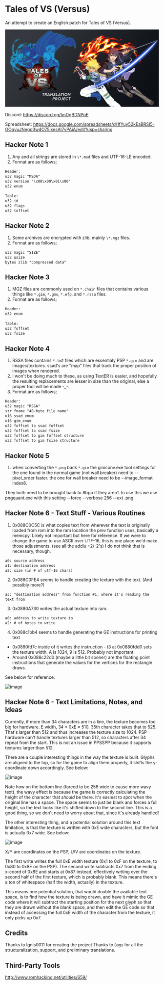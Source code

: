 # Tales of VS (Versus)

An attempt to create an English patch for Tales of VS (Versus).

![ToVS](https://raw.githubusercontent.com/lifebottle/Tales-of-VS/main/docs/image.png)

Discord: https://discord.gg/tmDgBDNPpE

Spreadsheet: https://docs.google.com/spreadsheets/d/1fYuy52kEaBRSI5-GOqvuJNegd3w4O75ixesAI7vPAiA/edit?usp=sharing

## Hacker Note 1
1. Any and all strings are stored in `\*.msd` files and UTF-16-LE encoded.
2. Format are as follows;

```
Header:
u32 magic "MSDA"
u32 version "\x00\x00\x01\x00"
u32 enum 

Table:
u32 id
u32 flags
u32 toffset
```

## Hacker Note 2
1. Some archives are encrypted with zlib, mainly `\*.mgz` files.
2. Format are as follows;
```
u32 magic "SIZE"
u32 usize
bytes zlib "compressed data"
```

## Hacker Note 3
1. MGZ files are commonly used on `*.chain` files that contains various things like `*.gim`, `*.gmo`, `*.efp`, and `*.rssa` files.
2. Format are as follows;
```
Header:
u32 enum

Table:
u32 foffset
u32 fsize
```

## Hacker Note 4
1. RSSA files contains `*.tm2` files which are essentialy PSP `*.gim` and are images/textures. ssad's are "map" files that track the proper position of images when rendered.
2. I won't be doing much to these, as using TextER is easier, and hopefully the resulting replacements are lesser in size than the original, else a proper tool will be made -_-.
3. Format are as follows;
```
Header:
u32 magic "RSSA"
str fname "40-byte file name"
u16 ssad_enum
u16 gim_enum
u32 foffset to ssad foffset
u32 foffset to ssad fsize
u32 foffset to gim foffset structure
u32 foffset to gim fsize structure

```

## Hacker Note 5
1. when converting the `*.png` back `*.gim` the gimconv.exe tool settings for the one found in the normal game (not wall breaker) need to --pixel_order faster. the one for wall breaker need to be --image_format index8.

They both need to be brought back to 8bpp if they aren't to use this we use pngquant.exe with this setting --force --verbose 256 --ext .png


## Hacker Note 6 - Text Stuff - Various Routines
1. 0x088C0C5C is what copies text from wherever the text is originally loaded from rom into the ram location the prev function uses, basically a memcpy. Likely not important but here for reference. If we were to change the game to use ASCII over UTF-16, this is one place we'd make those adjustments. (see all the addiu +2/-2's) I do not think that is necessary, though.
```
a0: source address
a1: destination address
a2: size (in # of utf-16 chars)
```
2. 0x088C0FE4 seems to handle creating the texture with the text. (And possibly more?)
```
a3: "destination address" from function #1, where it's reading the text from
```
3. 0x0880A730 writes the actual texture into ram.
```
a0: address to write texture to
a2: # of bytes to write
```
4. 0x088c1bb4 seems to handle generating the GE instructions for printing text
* 0x0880fd7c inside of it writes the instruction - t3 at 0x0880fdd0 sets the texture width. A is 1024, 9 is 512. Probably not important.
* Around 0x088c22d0 (maybe a little bit sooner) are the floating point instructions that generate the values for the vertices for the rectangle draws.

See below for reference:

![image](https://user-images.githubusercontent.com/6155506/136289026-8ae9c8c1-a28b-4150-9d33-3bbfcb64ea17.png)

## Hacker Note 6 - Text Limitations, Notes, and Ideas
Currently, if more than 34 characters are in a line, the texture becomes too big for hardware. E width, 34 * 0xE = 510. 35th character takes that to 525. That's larger than 512 and thus increases the texture size to 1024. PSP hardware can't handle textures larger than 512, so characters after 34 repeat from the start. This is not an issue in PPSSPP because it supports textures larger than 512.

There are a couple interesting things in the way the texture is built. Glyphs are aligned to the top, so for the game to align them properly, it shifts the y-coordinate down accordingly. See below:

![image](https://user-images.githubusercontent.com/6155506/136292348-ce02bed3-b782-4121-8cc9-fe9ec6313273.png)

Note how on the bottom line (forced to be 256 wide to cause more wavy text), the wavy effect is because the game is correctly calculating the height of the character that *should* be there. It's easiest to spot when the original line has a space. The space seems to just be blank and forces a full height, so the text looks like it's shifted down to the second line. This is a good thing, so we don't need to worry about that, since it's already handled!

The other interesting thing, and a potential solution around this text limitation, is that the texture is written with 0xE wide characters, but the font is actually 0x7 wide. See below:

![image](https://user-images.githubusercontent.com/6155506/136290739-164fea58-ad04-4d57-ad7e-aa7706871d61.png)

X/Y are coordinates on the PSP, U/V are coordinates on the texture.

The first write writes the full 0xE width texture (0x1 to 0xF on the texture, to 0x80 to 0x8E on the PSP). The second write subtracts 0x7 from the ending x-coord of 0x8E and starts at 0x87 instead, effectively writing over the second half of the first texture, which is probably blank. This means there's a ton of whitespace (half the width, actually) in the texture. 

This means one potential solution, that would double the available text space, is to find how the texture is being drawn, and have it mimic the GE code where it will subtract the starting position for the next glyph so that they are drawn without the blank space, and then edit the GE code so that instead of accessing the full 0xE width of the character from the texture, it only picks up 0x7.

## Credits
Thanks to Ignis0011 for creating the project
Thanks to `Bugs` for all the structuralization, support, and preliminary translations.

## Third-Party Tools
http://www.romhacking.net/utilities/659/
